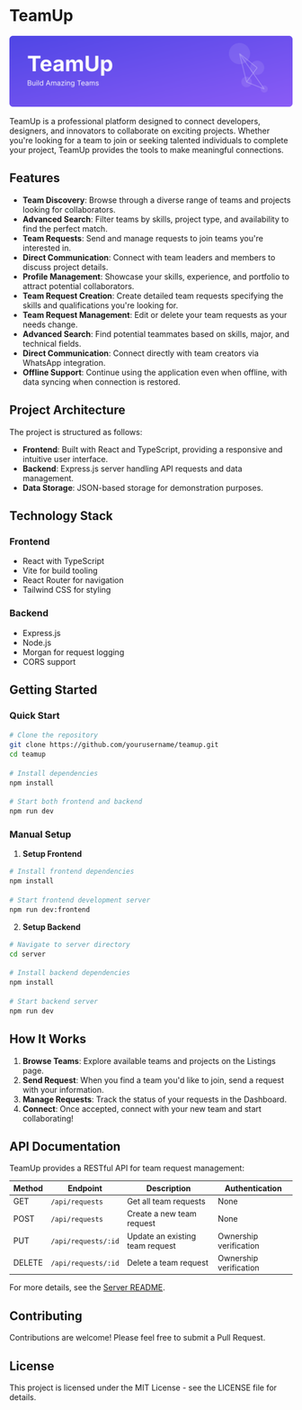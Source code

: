 # TeamUp

<div align="center">
  <img src="public/teamup-banner.svg" alt="TeamUp Banner" width="800">
</div>

TeamUp is a professional platform designed to connect developers, designers, and innovators to collaborate on exciting projects. Whether you're looking for a team to join or seeking talented individuals to complete your project, TeamUp provides the tools to make meaningful connections.

## Features

- **Team Discovery**: Browse through a diverse range of teams and projects looking for collaborators.
- **Advanced Search**: Filter teams by skills, project type, and availability to find the perfect match.
- **Team Requests**: Send and manage requests to join teams you're interested in.
- **Direct Communication**: Connect with team leaders and members to discuss project details.
- **Profile Management**: Showcase your skills, experience, and portfolio to attract potential collaborators.
- **Team Request Creation**: Create detailed team requests specifying the skills and qualifications you're looking for.
- **Team Request Management**: Edit or delete your team requests as your needs change.
- **Advanced Search**: Find potential teammates based on skills, major, and technical fields.
- **Direct Communication**: Connect directly with team creators via WhatsApp integration.
- **Offline Support**: Continue using the application even when offline, with data syncing when connection is restored.

## Project Architecture

The project is structured as follows:

- **Frontend**: Built with React and TypeScript, providing a responsive and intuitive user interface.
- **Backend**: Express.js server handling API requests and data management.
- **Data Storage**: JSON-based storage for demonstration purposes.

## Technology Stack

### Frontend
- React with TypeScript
- Vite for build tooling
- React Router for navigation
- Tailwind CSS for styling

### Backend
- Express.js
- Node.js
- Morgan for request logging
- CORS support

## Getting Started

### Quick Start

```bash
# Clone the repository
git clone https://github.com/yourusername/teamup.git
cd teamup

# Install dependencies
npm install

# Start both frontend and backend
npm run dev
```

### Manual Setup

1. **Setup Frontend**

```bash
# Install frontend dependencies
npm install

# Start frontend development server
npm run dev:frontend
```

2. **Setup Backend**

```bash
# Navigate to server directory
cd server

# Install backend dependencies
npm install

# Start backend server
npm run dev
```

## How It Works

1. **Browse Teams**: Explore available teams and projects on the Listings page.
2. **Send Request**: When you find a team you'd like to join, send a request with your information.
3. **Manage Requests**: Track the status of your requests in the Dashboard.
4. **Connect**: Once accepted, connect with your new team and start collaborating!

## API Documentation

TeamUp provides a RESTful API for team request management:

| Method | Endpoint | Description | Authentication |
|--------|----------|-------------|----------------|
| GET | `/api/requests` | Get all team requests | None |
| POST | `/api/requests` | Create a new team request | None |
| PUT | `/api/requests/:id` | Update an existing team request | Ownership verification |
| DELETE | `/api/requests/:id` | Delete a team request | Ownership verification |

For more details, see the [Server README](./server/README.md).

## Contributing

Contributions are welcome! Please feel free to submit a Pull Request.

## License

This project is licensed under the MIT License - see the LICENSE file for details. 

